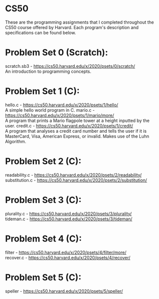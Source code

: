 # CS50
These are the programming assignments that I completed throughout the CS50 course offered by Harvard. Each program's description and specifications can be found below.

# Problem Set 0 (Scratch):
scratch.sb3 - https://cs50.harvard.edu/x/2020/psets/0/scratch/<br />
An introduction to programming concepts.

# Problem Set 1 (C):
hello.c - https://cs50.harvard.edu/x/2020/psets/1/hello/<br />
A simple hello world program in C.
mario.c - https://cs50.harvard.edu/x/2020/psets/1/mario/more/<br />
A program that prints a Mario flagpole tower at a height inputted by the user.
credit.c - https://cs50.harvard.edu/x/2020/psets/1/credit/<br />
A program that analyses a credit card number and tells the user if it is MasterCard, Visa, American Express, or invalid. Makes use of the Luhn Algorithm.

# Problem Set 2 (C):
readability.c - https://cs50.harvard.edu/x/2020/psets/2/readability/<br />
substitution.c - https://cs50.harvard.edu/x/2020/psets/2/substitution/<br />

# Problem Set 3 (C):
plurality.c - https://cs50.harvard.edu/x/2020/psets/3/plurality/<br />
tideman.c - https://cs50.harvard.edu/x/2020/psets/3/tideman/<br />

# Problem Set 4 (C):
filter - https://cs50.harvard.edu/x/2020/psets/4/filter/more/<br />
recover.c - https://cs50.harvard.edu/x/2020/psets/4/recover/<br />

# Problem Set 5 (C):
speller - https://cs50.harvard.edu/x/2020/psets/5/speller/<br />
